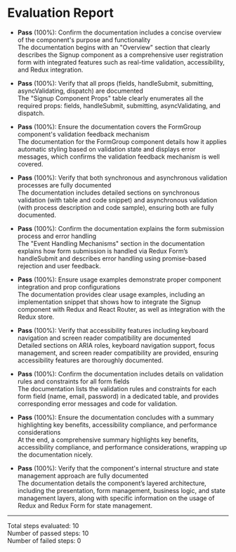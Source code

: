 # Evaluation Report

- **Pass** (100%): Confirm the documentation includes a concise overview of the component's purpose and functionality  
  The documentation begins with an "Overview" section that clearly describes the Signup component as a comprehensive user registration form with integrated features such as real-time validation, accessibility, and Redux integration.

- **Pass** (100%): Verify that all props (fields, handleSubmit, submitting, asyncValidating, dispatch) are documented  
  The "Signup Component Props" table clearly enumerates all the required props: fields, handleSubmit, submitting, asyncValidating, and dispatch.

- **Pass** (100%): Ensure the documentation covers the FormGroup component's validation feedback mechanism  
  The documentation for the FormGroup component details how it applies automatic styling based on validation state and displays error messages, which confirms the validation feedback mechanism is well covered.

- **Pass** (100%): Verify that both synchronous and asynchronous validation processes are fully documented  
  The documentation includes detailed sections on synchronous validation (with table and code snippet) and asynchronous validation (with process description and code sample), ensuring both are fully documented.

- **Pass** (100%): Confirm the documentation explains the form submission process and error handling  
  The "Event Handling Mechanisms" section in the documentation explains how form submission is handled via Redux Form’s handleSubmit and describes error handling using promise-based rejection and user feedback.

- **Pass** (100%): Ensure usage examples demonstrate proper component integration and prop configurations  
  The documentation provides clear usage examples, including an implementation snippet that shows how to integrate the Signup component with Redux and React Router, as well as integration with the Redux store.

- **Pass** (100%): Verify that accessibility features including keyboard navigation and screen reader compatibility are documented  
  Detailed sections on ARIA roles, keyboard navigation support, focus management, and screen reader compatibility are provided, ensuring accessibility features are thoroughly documented.

- **Pass** (100%): Confirm the documentation includes details on validation rules and constraints for all form fields  
  The documentation lists the validation rules and constraints for each form field (name, email, password) in a dedicated table, and provides corresponding error messages and code for validation.

- **Pass** (100%): Ensure the documentation concludes with a summary highlighting key benefits, accessibility compliance, and performance considerations  
  At the end, a comprehensive summary highlights key benefits, accessibility compliance, and performance considerations, wrapping up the documentation nicely.

- **Pass** (100%): Verify that the component's internal structure and state management approach are fully documented  
  The documentation details the component’s layered architecture, including the presentation, form management, business logic, and state management layers, along with specific information on the usage of Redux and Redux Form for state management.

---

Total steps evaluated: 10  
Number of passed steps: 10  
Number of failed steps: 0